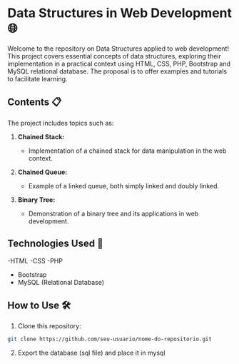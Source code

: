 # Data Structures in Web Development 🌐

Welcome to the repository on Data Structures applied to web development! This project covers essential concepts of data structures, exploring their implementation in a practical context using HTML, CSS, PHP, Bootstrap and MySQL relational database. The proposal is to offer examples and tutorials to facilitate learning.

## Contents 📋

The project includes topics such as:

1. **Chained Stack:**
   - Implementation of a chained stack for data manipulation in the web context.

2. **Chained Queue:**
   - Example of a linked queue, both simply linked and doubly linked.

3. **Binary Tree:**
   - Demonstration of a binary tree and its applications in web development.

## Technologies Used 🚀

-HTML
-CSS
-PHP
- Bootstrap
- MySQL (Relational Database)

## How to Use 🛠️

1. Clone this repository:

```bash
git clone https://github.com/seu-usuario/nome-do-repositorio.git
 ```
2. Export the database (sql file) and place it in mysql
